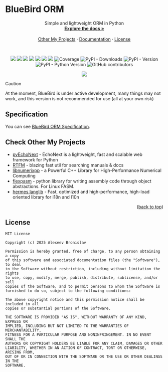 # BlueBird ORM
<a id="readme-top"></a> 

<div align="center">  
  <p align="center">
    Simple and lightweight ORM in Python
    <br />
    <a href="https://alexeev-prog.github.io/bluebird_orm/"><strong>Explore the docs »</strong></a>
    <br />
    <br />
    <a href="#check-other-my-projects">Other My Projects</a>
    ·
    <a href="https://alexeev-prog.github.io/bluebird_orm/">Documentation</a>
    ·
    <a href="https://github.com/alexeev-prog/bluebird_orm/blob/main/LICENSE">License</a>
  </p>
</div>
<br>
<p align="center">
    <img src="https://img.shields.io/github/languages/top/alexeev-prog/bluebird_orm?style=for-the-badge">
    <img src="https://img.shields.io/github/languages/count/alexeev-prog/bluebird_orm?style=for-the-badge">
    <img src="https://img.shields.io/github/license/alexeev-prog/bluebird_orm?style=for-the-badge">
    <img src="https://img.shields.io/github/stars/alexeev-prog/bluebird_orm?style=for-the-badge">
    <img src="https://img.shields.io/github/issues/alexeev-prog/bluebird_orm?style=for-the-badge">
    <img src="https://img.shields.io/github/last-commit/alexeev-prog/bluebird_orm?style=for-the-badge">
    <img src="https://img.shields.io/pypi/wheel/bluebird_orm?style=for-the-badge">
    <img src="https://img.shields.io/badge/coverage-73%25-73%25?style=for-the-badge" alt="Coverage">
    <img alt="PyPI - Downloads" src="https://img.shields.io/pypi/dm/bluebird_orm?style=for-the-badge">
    <img alt="PyPI - Version" src="https://img.shields.io/pypi/v/bluebird_orm?style=for-the-badge">
    <img alt="PyPI - Python Version" src="https://img.shields.io/pypi/pyversions/bluebird_orm?style=for-the-badge">
    <img alt="GitHub contributors" src="https://img.shields.io/github/contributors/alexeev-prog/bluebird_orm?style=for-the-badge">
</p>

<p align="center">
    <img src="https://raw.githubusercontent.com/alexeev-prog/bluebird_orm/refs/heads/main/docs/pallet-0.png">
</p>
 
 > [!CAUTION]
> At the moment, BlueBird is under active development, many things may not work, and this version is not recommended for use (all at your own risk)

## Specification
You can see [BlueBird ORM Specification](./SPECS.md).

## Check Other My Projects

 + [pyEchoNext](https://github.com/alexeev-prog/pyEchoNext) - EchoNext is a lightweight, fast and scalable web framework for Python 
 + [RTFM](https://github.com/alexeev-prog/rtfm) - blazing fast util for searching manuals & docs 
 + [libnumerixpp](https://github.com/alexeev-prog/libnumerixpp) - a Powerful C++ Library for High-Performance Numerical Computing
 + [flexpasm](https://github.com/alexeev-prog/flexpasm) - python library for writing assembly code through object abstractions. For Linux FASM. 
 + [hermes langlib](https://github.com/alexeev-prog/hermes_langlib) - Fast, optimized and high-performance, high-load oriented library for i18n and l10n 
 
<p align="right">(<a href="#readme-top">back to top</a>)</p>

## License

```
MIT License

Copyright (c) 2025 Alexeev Bronislav

Permission is hereby granted, free of charge, to any person obtaining a copy
of this software and associated documentation files (the "Software"), to deal
in the Software without restriction, including without limitation the rights
to use, copy, modify, merge, publish, distribute, sublicense, and/or sell
copies of the Software, and to permit persons to whom the Software is
furnished to do so, subject to the following conditions:

The above copyright notice and this permission notice shall be included in all
copies or substantial portions of the Software.

THE SOFTWARE IS PROVIDED "AS IS", WITHOUT WARRANTY OF ANY KIND, EXPRESS OR
IMPLIED, INCLUDING BUT NOT LIMITED TO THE WARRANTIES OF MERCHANTABILITY,
FITNESS FOR A PARTICULAR PURPOSE AND NONINFRINGEMENT. IN NO EVENT SHALL THE
AUTHORS OR COPYRIGHT HOLDERS BE LIABLE FOR ANY CLAIM, DAMAGES OR OTHER
LIABILITY, WHETHER IN AN ACTION OF CONTRACT, TORT OR OTHERWISE, ARISING FROM,
OUT OF OR IN CONNECTION WITH THE SOFTWARE OR THE USE OR OTHER DEALINGS IN THE
SOFTWARE.
```
